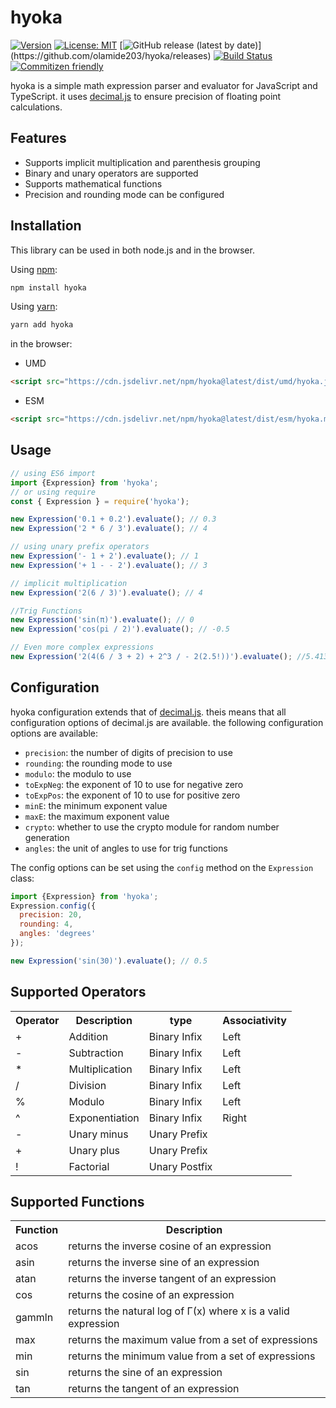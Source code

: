 # hyoka
[![Version](https://img.shields.io/npm/v/hyoka.svg)](https://www.npmjs.com/package/hyoka) [![License: MIT](https://img.shields.io/badge/License-MIT-yellow.svg)](https://github.com/olamide203/hyoka/blob/main/LICENSE) [![GitHub release (latest by date)](https://img.shields.io/github/v/release/olamide203/hyoka?)](https://github.com/olamide203/hyoka/releases) [![Build Status](https://github.com/olamide203/hyoka/workflows/CI/badge.svg)](https://github.com/olamide203/hyoka/actions) [![Commitizen friendly](https://img.shields.io/badge/commitizen-friendly-brightgreen.svg)](http://commitizen.github.io/cz-cli/)


<!-- description -->
hyoka is a simple math expression parser and evaluator for JavaScript and TypeScript. it uses [decimal.js](https://mikemcl.github.io/decimal.js/) to ensure precision of floating point calculations.

## Features
- Supports implicit multiplication and parenthesis grouping
- Binary and unary operators are supported
- Supports mathematical functions
- Precision and rounding mode can be configured
## Installation

This library can be used in both node.js and in the browser.

Using [npm](https://www.npmjs.com/package/@olamide203/hyoka):

```bash
npm install hyoka
```

Using [yarn](https://yarnpkg.com/en/package/@olamide203/hyoka):

```bash
yarn add hyoka
```

in the browser:
- UMD
```html
<script src="https://cdn.jsdelivr.net/npm/hyoka@latest/dist/umd/hyoka.js"></script>
```
- ESM
```html
<script src="https://cdn.jsdelivr.net/npm/hyoka@latest/dist/esm/hyoka.mjs" type="module"></script>
```


## Usage

```js
// using ES6 import
import {Expression} from 'hyoka';
// or using require
const { Expression } = require('hyoka');
```

```js
new Expression('0.1 + 0.2').evaluate(); // 0.3
new Expression('2 * 6 / 3').evaluate(); // 4

// using unary prefix operators
new Expression('- 1 + 2').evaluate(); // 1
new Expression('+ 1 - - 2').evaluate(); // 3

// implicit multiplication
new Expression('2(6 / 3)').evaluate(); // 4

//Trig Functions
new Expression('sin(π)').evaluate(); // 0
new Expression('cos(pi / 2)').evaluate(); // -0.5

// Even more complex expressions
new Expression('2(4(6 / 3 + 2) + 2^3 / - 2(2.5!))').evaluate(); //5.413192236417259652
```
## Configuration

hyoka configuration extends that of [decimal.js](https://mikemcl.github.io/decimal.js/). theis means that all configuration options of decimal.js are available. the following configuration options are available:
- `precision`: the number of digits of precision to use
- `rounding`: the rounding mode to use
- `modulo`: the modulo to use
- `toExpNeg`: the exponent of 10 to use for negative zero
- `toExpPos`: the exponent of 10 to use for positive zero
- `minE`: the minimum exponent value
- `maxE`: the maximum exponent value
- `crypto`: whether to use the crypto module for random number generation
- `angles`: the unit of angles to use for trig functions
  
The config options can be set using the `config` method on the `Expression` class:


```js
import {Expression} from 'hyoka';
Expression.config({
  precision: 20,
  rounding: 4,
  angles: 'degrees'
});

new Expression('sin(30)').evaluate(); // 0.5
```
## Supported Operators
<table>
  <tr>
    <th>Operator</th>
    <th>Description</th>
    <th>type</th>
    <th>Associativity</th>
  </tr>
  <tr>
    <td>+</td>
    <td>Addition</td>
    <td>Binary Infix</td>
    <td>Left</td>
  </tr>
  <tr>
    <td>-</td>
    <td>Subtraction</td>
    <td>Binary Infix</td>
    <td>Left</td>
  </tr>
  <tr>
    <td>*</td>
    <td>Multiplication</td>
    <td>Binary Infix</td>
    <td>Left</td>
  </tr>
  <tr>
    <td>/</td>
    <td>Division</td>
    <td>Binary Infix</td>
    <td>Left</td>
  </tr>
  <tr>
    <td>%</td>
    <td>Modulo</td>
    <td>Binary Infix</td>
    <td>Left</td>
  </tr>
  <tr>
    <td>^</td>
    <td>Exponentiation</td>
    <td>Binary Infix</td>
    <td>Right</td>
  </tr>
  <tr>
    <td>-</td>
    <td>Unary minus</td>
    <td>Unary Prefix</td>
    <td></td>
  </tr>
  <tr>
    <td>+</td>
    <td>Unary plus</td>
    <td>Unary Prefix</td>
    <td></td>
  </tr>
  <tr>
    <td>!</td>
    <td>Factorial</td>
    <td>Unary Postfix</td>
    <td></td>
  </tr>
</table>

## Supported Functions
<table>
  <tr>
    <th>Function</th>
    <th>Description</th>
  </tr>
  <tr>
    <td>acos</td>
    <td>returns the inverse cosine of an expression</td>
  </tr>
  <tr>
    <td>asin</td>
    <td>returns the inverse sine of an expression</td>
  </tr>
  <tr>
    <td>atan</td>
    <td>returns the inverse tangent of an expression</td>
  </tr>
  <tr>
    <td>cos</td>
    <td>returns the cosine of an expression</td>
  </tr>
  <tr>
    <td>gammln</td>
    <td>returns the natural log of Γ(x) where x is a valid expression</td>
  </tr>
  <tr>
    <td>max</td>
    <td>returns the maximum value from a set of expressions</td>
  </tr>
  <tr>
    <td>min</td>
    <td>returns the minimum value from a set of expressions</td>
  </tr>
  <tr>
    <td>sin</td>
    <td>returns the sine of an expression</td>
  </tr>
  <tr>
    <td>tan</td>
    <td>returns the tangent of an expression</td>
  </tr>
</table>